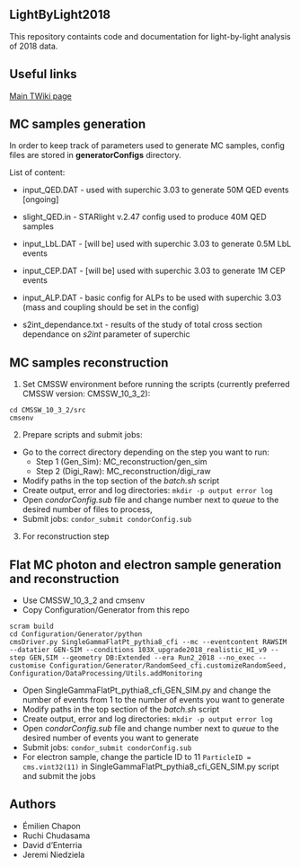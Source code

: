 ## LightByLight2018

This repository containts code and documentation for light-by-light analysis of 2018 data.


## Useful links

[Main TWiki page](https://twiki.cern.ch/twiki/bin/view/CMS/LightbyLight2018)


## MC samples generation

In order to keep track of parameters used to generate MC samples, config files are stored in **generatorConfigs** directory.

List of content:
* input_QED.DAT - used with superchic 3.03 to generate 50M QED events [ongoing]
* slight_QED.in - STARlight v.2.47 config used to produce 40M QED samples
* input_LbL.DAT - [will be] used with superchic 3.03 to generate 0.5M LbL events
* input_CEP.DAT - [will be] used with superchic 3.03 to generate 1M CEP events
* input_ALP.DAT - basic config for ALPs to be used with superchic 3.03 (mass and coupling should be set in the config)

* s2int_dependance.txt - results of the study of total cross section dependance on *s2int* parameter of superchic


## MC samples reconstruction

1. Set CMSSW environment before running the scripts (currently preferred CMSSW version: CMSSW_10_3_2):

```
cd CMSSW_10_3_2/src
cmsenv
```

2. Prepare scripts and submit jobs:

* Go to the correct directory depending on the step you want to run:
	* Step 1 (Gen_Sim): MC_reconstruction/gen_sim
	* Step 2 (Digi_Raw): MC_reconstruction/digi_raw
* Modify paths in the top section of the _batch.sh_ script
* Create output, error and log directories: `mkdir -p output error log`
* Open _condorConfig.sub_ file and change number next to _queue_ to the desired number of files to process,
* Submit jobs: `condor_submit condorConfig.sub` 

3. For reconstruction step

## Flat MC photon and electron sample generation and reconstruction
* Use CMSSW_10_3_2 and cmsenv
* Copy Configuration/Generator from this repo
```
scram build
cd Configuration/Generator/python
cmsDriver.py SingleGammaFlatPt_pythia8_cfi --mc --eventcontent RAWSIM --datatier GEN-SIM --conditions 103X_upgrade2018_realistic_HI_v9 --step GEN,SIM --geometry DB:Extended --era Run2_2018 --no_exec --customise Configuration/Generator/RandomSeed_cfi.customizeRandomSeed, Configuration/DataProcessing/Utils.addMonitoring
```
* Open SingleGammaFlatPt_pythia8_cfi_GEN_SIM.py and change the number of events from 1 to the number of events you want to generate  
* Modify paths in the top section of the _batch.sh_ script
* Create output, error and log directories: `mkdir -p output error log`
* Open _condorConfig.sub_ file and change number next to _queue_ to the desired number of events you want to generate
* Submit jobs: `condor_submit condorConfig.sub`
* For electron sample, change the particle ID to 11 `ParticleID = cms.vint32(11)` in SingleGammaFlatPt_pythia8_cfi_GEN_SIM.py script and submit the jobs

## Authors

* Émilien Chapon
* Ruchi Chudasama 
* David d’Enterria
* Jeremi Niedziela
